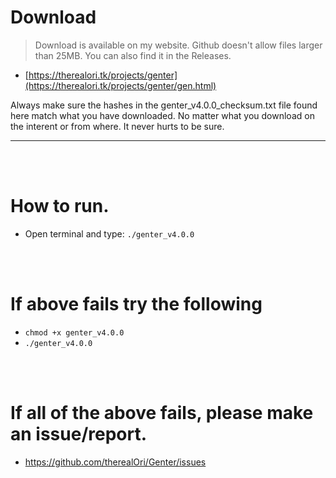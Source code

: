 # Download
> Download is available on my website. Github doesn't allow files larger than 25MB. You can also find it in the Releases.
- [https://therealori.tk/projects/genter](https://therealori.tk/projects/genter/gen.html)

Always make sure the hashes in the genter_v4.0.0_checksum.txt file found here match what you have downloaded. No matter what you download on the interent or from where. It never hurts to be sure.
__ __

<br />
<br />


# How to run.
- Open terminal and type: `./genter_v4.0.0`

<br />
<br />

# If above fails try the following
- `chmod +x genter_v4.0.0`
- `./genter_v4.0.0`

<br />
<br />

# If all of the above fails, please make an issue/report.
- https://github.com/therealOri/Genter/issues

